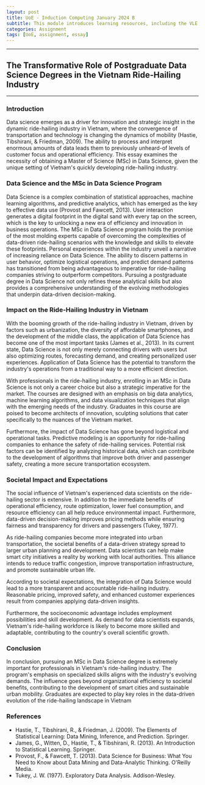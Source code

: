 ```yaml
---
layout: post
title: UoE - Induction Computing January 2024 B
subtitle: This module introduces learning resources, including the VLE and library, while developing skills in online engagement, reflective learning, critical thinking, referencing, and academic writing.
categories: Assignment
tags: [UoE, assignment, essay]
---
```

---
## The Transformative Role of Postgraduate Data Science Degrees in the Vietnam Ride-Hailing Industry
---

### Introduction

Data science emerges as a driver for innovation and strategic insight in the dynamic ride-hailing industry in Vietnam, where the convergence of transportation and technology is changing the dynamics of mobility (Hastie, Tibshirani, & Friedman, 2009). The ability to process and interpret enormous amounts of data leads them to previously unheard-of levels of customer focus and operational efficiency. This essay examines the necessity of obtaining a Master of Science (MSc) in Data Science, given the unique setting of Vietnam's quickly developing ride-hailing industry.

### Data Science and the MSc in Data Science Program

Data Science is a complex combination of statistical approaches, machine learning algorithms, and predictive analytics, which has emerged as the key to effective data use (Provost and Fawcett, 2013). User interaction generates a digital footprint in the digital sand with every tap on the screen, which is the key to unlocking a new era of efficiency and innovation in business operations. The MSc in Data Science program holds the promise of the most molding experts capable of overcoming the complexities of data-driven ride-hailing scenarios with the knowledge and skills to elevate these footprints.
Personal experiences within the industry unveil a narrative of increasing reliance on Data Science. The ability to discern patterns in user behavior, optimize logistical operations, and predict demand patterns has transitioned from being advantageous to imperative for ride-hailing companies striving to outperform competitors. Pursuing a postgraduate degree in Data Science not only refines these analytical skills but also provides a comprehensive understanding of the evolving methodologies that underpin data-driven decision-making.

### Impact on the Ride-Hailing Industry in Vietnam

With the booming growth of the ride-hailing industry in Vietnam, driven by factors such as urbanization, the diversity of affordable smartphones, and the development of the middle class, the application of Data Science has become one of the most important tasks (James et al., 2013). In its current state, Data Science is not only merely connecting drivers with users but also optimizing routes, forecasting demand, and creating personalized user experiences. Application of Data Science has the potential to transform the industry's operations from a traditional way to a more efficient direction.

With professionals in the ride-hailing industry, enrolling in an MSc in Data Science is not only a career choice but also a strategic imperative for the market. The courses are designed with an emphasis on big data analytics, machine learning algorithms, and data visualization techniques that align with the emerging needs of the industry. Graduates in this course are poised to become architects of innovation, sculpting solutions that cater specifically to the nuances of the Vietnam market.

Furthermore, the impact of Data Science has gone beyond logistical and operational tasks. Predictive modeling is an opportunity for ride-hailing companies to enhance the safety of ride-hailing services. Potential risk factors can be identified by analyzing historical data, which can contribute to the development of algorithms that improve both driver and passenger safety, creating a more secure transportation ecosystem.

### Societal Impact and Expectations

The social influence of Vietnam's experienced data scientists on the ride-hailing sector is extensive. In addition to the immediate benefits of operational efficiency, route optimization, lower fuel consumption, and resource efficiency can all help reduce environmental impact. Furthermore, data-driven decision-making improves pricing methods while ensuring fairness and transparency for drivers and passengers (Tukey, 1977).

As ride-hailing companies become more integrated into urban transportation, the societal benefits of a data-driven strategy spread to larger urban planning and development. Data scientists can help make smart city initiatives a reality by working with local authorities. This alliance intends to reduce traffic congestion, improve transportation infrastructure, and promote sustainable urban life.

According to societal expectations, the integration of Data Science would lead to a more transparent and accountable ride-hailing industry. Reasonable pricing, improved safety, and enhanced customer experiences result from companies applying data-driven insights.

Furthermore, the socioeconomic advantage includes employment possibilities and skill development. As demand for data scientists expands, Vietnam's ride-hailing workforce is likely to become more skilled and adaptable, contributing to the country's overall scientific growth.

### Conclusion

In conclusion, pursuing an MSc in Data Science degree is extremely important for professionals in Vietnam's ride-hailing industry. The program's emphasis on specialized skills aligns with the industry's evolving demands. The influence goes beyond organizational efficiency to societal benefits, contributing to the development of smart cities and sustainable urban mobility. Graduates are expected to play key roles in the data-driven evolution of the ride-hailing landscape in Vietnam

### References

- Hastie, T., Tibshirani, R., & Friedman, J. (2009). The Elements of Statistical Learning: Data Mining, Inference, and Prediction. Springer.
- James, G., Witten, D., Hastie, T., & Tibshirani, R. (2013). An Introduction to Statistical Learning. Springer.
- Provost, F., & Fawcett, T. (2013). Data Science for Business: What You Need to Know about Data Mining and Data-Analytic Thinking. O'Reilly Media.
- Tukey, J. W. (1977). Exploratory Data Analysis. Addison-Wesley.

